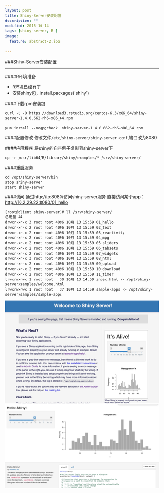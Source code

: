 ```yaml
---
layout: post
title: Shiny-Server安装配置
description: ""
modified: 2015-10-14
tags: [shiny-server, R ]
image:
  feature: abstract-2.jpg

---
```


###Shiny-Server安装配置
- - -
####R环境准备

* R环境已经有了
* 安装shiny包，install.packages('shiny')

####下载rpm安装包

~~~
curl -L -O https://download3.rstudio.org/centos-6.3/x86_64/shiny-server-1.4.0.662-rh6-x86_64.rpm

yum install --nogpgcheck  shiny-server-1.4.0.662-rh6-x86_64.rpm
~~~

####配置修改
修改文件`/etc/shiny-server/shiny-server.conf`,端口改为8080

####应用程序
将shiny的自带例子复制到shiny-server下

~~~
cp -r /usr/lib64/R/library/shiny/examples/* /srv/shiny-server/
~~~

####重启服务

~~~
cd /opt/shiny-server/bin
stop shiny-server
start shiny-server
~~~

####访问
通过http://ip:8080/访问shiny-server服务
直接访问某个app：http://10.2.29.22:8080/01_hello

~~~
[root@client shiny-server]# ll /srv/shiny-server/
总用量 44
drwxr-xr-x 3 root root 4096 10月 13 15:59 01_hello
drwxr-xr-x 2 root root 4096 10月 13 15:59 02_text
drwxr-xr-x 2 root root 4096 10月 13 15:59 03_reactivity
drwxr-xr-x 2 root root 4096 10月 13 15:59 04_mpg
drwxr-xr-x 2 root root 4096 10月 13 15:59 05_sliders
drwxr-xr-x 2 root root 4096 10月 13 15:59 06_tabsets
drwxr-xr-x 2 root root 4096 10月 13 15:59 07_widgets
drwxr-xr-x 3 root root 4096 10月 13 15:59 08_html
drwxr-xr-x 2 root root 4096 10月 13 15:59 09_upload
drwxr-xr-x 2 root root 4096 10月 13 15:59 10_download
drwxr-xr-x 2 root root 4096 10月 13 15:59 11_timer
lrwxrwxrwx 1 root root   38 10月 13 14:59 index.html -> /opt/shiny-server/samples/welcome.html
lrwxrwxrwx 1 root root   37 10月 13 14:59 sample-apps -> /opt/shiny-server/samples/sample-apps
~~~ 

![shiny-server](/images/shiny-server.png)
![shiny-server-01-hello](/images/shiny-server-hello.png)